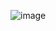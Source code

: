 ![image](https://user-images.githubusercontent.com/57319180/156717286-efa00ccc-6433-41ef-9baa-ee8f423ed2a9.png)
